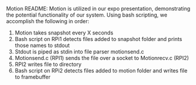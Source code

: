 Motion README:
Motion is utilized in our expo presentation, demonstrating the potential functionality of our system. Using bash scripting, we accomplish the following in order:
1) Motion takes snapshot every X seconds
2) Bash script on RPi1 detects files added to snapshot folder and prints those names to stdout
3) Stdout is piped as stdin into file parser motionsend.c
4) Motionsend.c (RPI1) sends the file over a socket to Motionrecv.c (RPI2)
5) RPI2 writes file to directory
6) Bash script on RPi2 detects files added to motion folder and writes file to framebuffer
